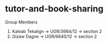 # tutor-and-book-sharing
Group Members
1. Kaleab Tekalign -> UGR/3664/12 -> section 2
2. Gizaw Dagne      -> UGR/6640/12 -> section 2

